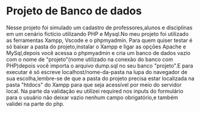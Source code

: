 # Projeto de Banco de dados

Nesse projeto foi simulado um cadastro de professores,alunos e disciplinas em um cenário fictício utilizando PHP e Mysql.No meu projeto foi utilizado as ferramentas Xampp, Vscode e o phpmyadmin. 
Para quem quiser testar é só baixar a pasta do projeto,instalar o Xampp e ligar as opções Apache e MySql,depois você acessa o phpmyadmin e cria um banco de dados vazio com o nome de "projeto"(nome utilizado na conexão 
do banco com PHP)depois você importa o arquivo dump.sql no seu banco "projeto".E para executar é só escreve localhost/nome-da-pasta na lupa do navegador de sua escolha,lembre-se de que a pasta 
do projeto precisa estar localizada na pasta "htdocs" do Xampp para que seja acessível por meio do servidor local.
Na parte da validação eu utilizei required nos inputs do formulário para o usuário não deixar vazio nenhum campo obrigatório,e também validei na parte do php.
